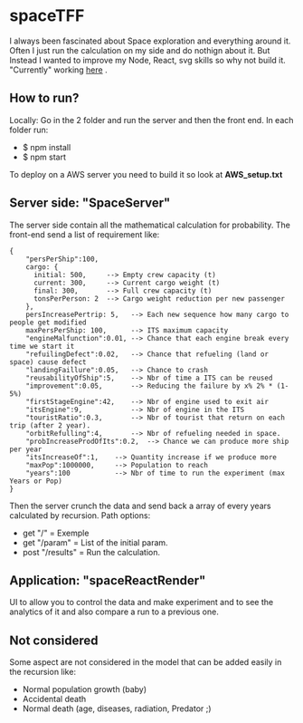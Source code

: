 # spaceTFF
I always been fascinated about Space exploration and everything around it. Often I just run the calculation on my side and do nothign about it. But Instead I wanted to improve my Node, React, svg skills so why not build it. "Currently" working [here](http://34.192.176.238:8080/) .

## How to run?
Locally: Go in the 2 folder and run the server and then the front end.
In each folder run:
- $ npm install
- $ npm start

To deploy on a AWS server you need to build it so look at **AWS_setup.txt**

## Server side: "SpaceServer"
The server side contain all the mathematical calculation for probability. The front-end send a list of requirement like:
```
{
    "persPerShip":100,
    cargo: {
      initial: 500,     --> Empty crew capacity (t)
      current: 300,     --> Current cargo weight (t)
      final: 300,       --> Full crew capacity (t)
      tonsPerPerson: 2  --> Cargo weight reduction per new passenger
    },
    persIncreasePertrip: 5,   --> Each new sequence how many cargo to people get modified
    maxPersPerShip: 100,      --> ITS maximum capacity
    "engineMalfunction":0.01, --> Chance that each engine break every time we start it
    "refuilingDefect":0.02,   --> Chance that refueling (land or space) cause defect
    "landingFaillure":0.05,   --> Chance to crash
    "reusabilityOfShip":5,    --> Nbr of time a ITS can be reused
    "improvement":0.05,       --> Reducing the failure by x% 2% * (1-5%)
    "firstStageEngine":42,    --> Nbr of engine used to exit air
    "itsEngine":9,            --> Nbr of engine in the ITS
    "touristRatio":0.3,       --> Nbr of tourist that return on each trip (after 2 year).
    "orbitRefulling":4,       --> Nbr of refueling needed in space.
    "probIncreaseProdOfIts":0.2,  --> Chance we can produce more ship per year
    "itsIncreaseOf":1,    --> Quantity increase if we produce more
    "maxPop":1000000,     --> Population to reach
    "years":100           --> Nbr of time to run the experiment (max Years or Pop)
}
```
Then the server crunch the data and send back a array of every years calculated by recursion.
Path options:
- get "/" = Exemple
- get "/param" = List of the initial param.
- post "/results" = Run the calculation.

## Application: "spaceReactRender"
UI to allow you to control the data and make experiment and to see the analytics of it and also compare a run to a previous one.

## Not considered
Some aspect are not considered in the model that can be added easily in the recursion like:
- Normal population growth (baby)
- Accidental death
- Normal death (age, diseases, radiation, Predator ;)
